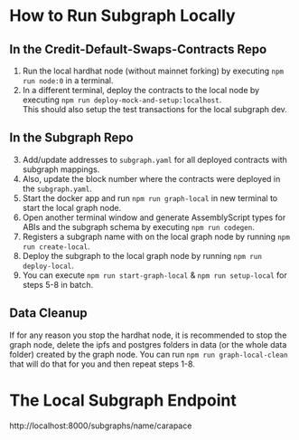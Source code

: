 # How to Run Subgraph Locally

## In the Credit-Default-Swaps-Contracts Repo

1. Run the local hardhat node (without mainnet forking) by executing `npm run node:0` in a terminal.
2. In a different terminal, deploy the contracts to the local node by executing `npm run deploy-mock-and-setup:localhost`.
   <br> This should also setup the test transactions for the local subgraph dev.

## In the Subgraph Repo

3. Add/update addresses to `subgraph.yaml` for all deployed contracts with subgraph mappings.
4. Also, update the block number where the contracts were deployed in the `subgraph.yaml`.
5. Start the docker app and run `npm run graph-local` in new terminal to start the local graph node.
6. Open another terminal window and generate AssemblyScript types for ABIs and the subgraph schema by executing `npm run codegen`.
7. Registers a subgraph name with on the local graph node by running `npm run create-local`.
8. Deploy the subgraph to the local graph node by running `npm run deploy-local`.
9. You can execute `npm run start-graph-local` & `npm run setup-local` for steps 5-8 in batch.

## Data Cleanup

If for any reason you stop the hardhat node, it is recommended to stop the graph node, delete the ipfs and postgres folders in data (or the whole data folder) created by the graph node.
You can run `npm run graph-local-clean` that will do that for you and then repeat steps 1-8.

# The Local Subgraph Endpoint

http://localhost:8000/subgraphs/name/carapace
